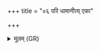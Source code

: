 +++
title = "०६ परि धामानीत्य् एका"

+++
<details><summary>मूलम् (GR)</summary>

परि धामानीत्य् एका ॥
</details>